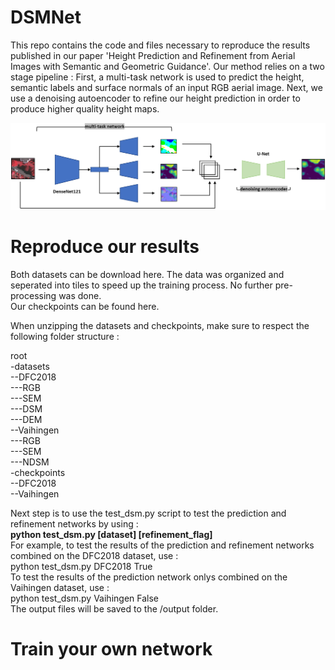 # DSMNet
This repo contains the code and files necessary to reproduce the results published in our paper 'Height Prediction and Refinement from Aerial Images with Semantic and Geometric Guidance'. Our method relies on a two stage pipeline : First, a multi-task network is used to predict the height, semantic labels and surface normals of an input RGB aerial image. Next, we use a denoising autoencoder to refine our height prediction in order to produce higher quality height maps.

![GitHub Logo](/images/fullnet.png)

# Reproduce our results
Both datasets can be download here. The data was organized and seperated into tiles to speed up the training process. No further pre-processing was done.  
Our checkpoints can be found here.  

When unzipping the datasets and checkpoints, make sure to respect the following folder structure :  
  
root  
-datasets  
--DFC2018  
---RGB  
---SEM  
---DSM  
---DEM  
--Vaihingen  
---RGB  
---SEM  
---NDSM  
-checkpoints  
--DFC2018  
--Vaihingen  

Next step is to use the test_dsm.py script to test the prediction and refinement networks by using :  
**python test_dsm.py [dataset] [refinement_flag]**  
For example, to test the results of the prediction and refinement networks combined on the DFC2018 dataset, use :  
python test_dsm.py DFC2018 True  
To test the results of the prediction network onlys combined on the Vaihingen dataset, use :  
python test_dsm.py Vaihingen False  
The output files will be saved to the /output folder.  

# Train your own network


